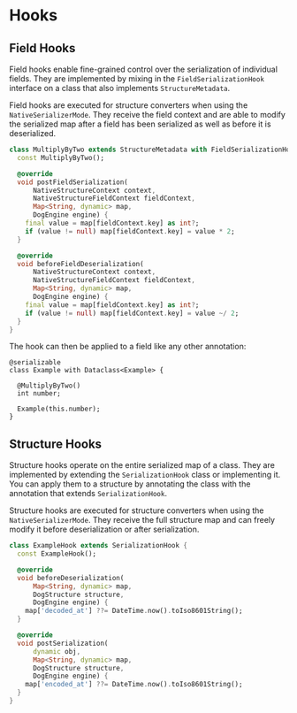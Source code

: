 # Hooks
## Field Hooks

Field hooks enable fine-grained control over the serialization of individual fields.
They are implemented by mixing in the `FieldSerializationHook` interface on a
class that also implements `StructureMetadata`.

Field hooks are executed for structure converters when using the `NativeSerializerMode`.
They receive the field context and are able to modify the serialized map after a
field has been serialized as well as before it is deserialized.

``` {.dart title="Field Serialization Hook Example" }
class MultiplyByTwo extends StructureMetadata with FieldSerializationHook {
  const MultiplyByTwo();

  @override
  void postFieldSerialization(
      NativeStructureContext context,
      NativeStructureFieldContext fieldContext,
      Map<String, dynamic> map,
      DogEngine engine) {
    final value = map[fieldContext.key] as int?;
    if (value != null) map[fieldContext.key] = value * 2;
  }

  @override
  void beforeFieldDeserialization(
      NativeStructureContext context,
      NativeStructureFieldContext fieldContext,
      Map<String, dynamic> map,
      DogEngine engine) {
    final value = map[fieldContext.key] as int?;
    if (value != null) map[fieldContext.key] = value ~/ 2;
  }
}
```

The hook can then be applied to a field like any other annotation:

``` { .dart .focus hl_lines="4-5" }
@serializable
class Example with Dataclass<Example> {

  @MultiplyByTwo()
  int number;

  Example(this.number);
}
```

## Structure Hooks

Structure hooks operate on the entire serialized map of a class. They are implemented by extending the
`SerializationHook` class or implementing it. You can apply them to a structure by annotating the class with the
annotation that extends `SerializationHook`.

Structure hooks are executed for structure converters when using the `NativeSerializerMode`.
They receive the full structure map and can freely modify it before deserialization or after serialization.


``` {.dart title="Structure Serialization Hook Example" }
class ExampleHook extends SerializationHook {
  const ExampleHook();

  @override
  void beforeDeserialization(
      Map<String, dynamic> map,
      DogStructure structure,
      DogEngine engine) {
    map['decoded_at'] ??= DateTime.now().toIso8601String();
  }

  @override
  void postSerialization(
      dynamic obj,
      Map<String, dynamic> map,
      DogStructure structure,
      DogEngine engine) {
    map['encoded_at'] ??= DateTime.now().toIso8601String();
  }
}
```